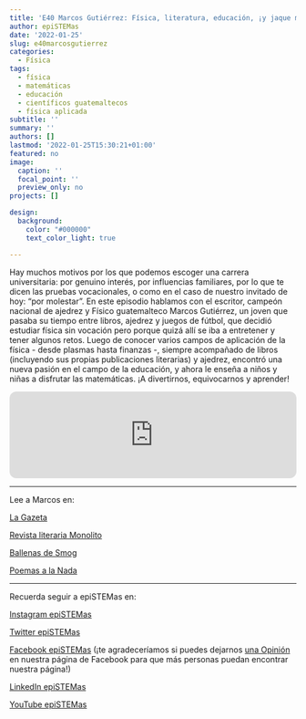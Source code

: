 ```yaml
---
title: 'E40 Marcos Gutiérrez: Física, literatura, educación, ¡y jaque mate!'
author: epiSTEMas
date: '2022-01-25'
slug: e40marcosgutierrez
categories:
  - Física
tags:
  - física
  - matemáticas
  - educación
  - científicos guatemaltecos
  - física aplicada
subtitle: ''
summary: ''
authors: []
lastmod: '2022-01-25T15:30:21+01:00'
featured: no
image:
  caption: ''
  focal_point: ''
  preview_only: no
projects: []

design:
  background:
    color: "#000000"
    text_color_light: true

---
```


Hay muchos motivos por los que podemos escoger una carrera universitaria: por genuino interés, por influencias familiares, por lo que te dicen las pruebas vocacionales, o como en el caso de nuestro invitado de hoy: “por molestar”. En este episodio hablamos con el escritor, campeón nacional de ajedrez y Físico guatemalteco Marcos Gutiérrez, un joven que pasaba su tiempo entre libros, ajedrez y juegos de fútbol, que decidió estudiar física sin vocación pero porque quizá allí se iba a entretener y tener algunos retos. Luego de conocer varios campos de aplicación de la física - desde plasmas hasta finanzas -, siempre acompañado de libros (incluyendo sus propias publicaciones literarias) y ajedrez, encontró una nueva pasión en el campo de la educación, y ahora le enseña a niños y niñas a disfrutar las matemáticas. ¡A divertirnos, equivocarnos y aprender!


<iframe style="border-radius:12px" src="https://open.spotify.com/embed/episode/0FqG7kZdXz2OuUpcwUS76H?utm_source=generator&theme=0" width="100%" height="152" frameBorder="0" allowfullscreen="" allow="autoplay; clipboard-write; encrypted-media; fullscreen; picture-in-picture" loading="lazy"></iframe>


- - - - -

Lee a Marcos en:

[La Gazeta](https://gazeta.gt/la-vitalidad-de-lo-inutil/)

[Revista literaria Monolito](https://revistaliterariamonolito.com/author/marcos/)

[Ballenas de Smog](https://www.goodreads.com/book/show/48558505-ballenas-de-smog)

[Poemas a la Nada](https://www.goodreads.com/book/show/36250705-poemas-a-la-nada)


- - - - -

Recuerda seguir a epiSTEMas en:

[Instagram epiSTEMas](https://www.instagram.com/epistemas/)  

[Twitter epiSTEMas](https://twitter.com/epiSTEMas_Pod)

[Facebook epiSTEMas](https://www.facebook.com/epiSTEMasPod) (¡te agradeceríamos si puedes dejarnos [una Opinión](https://www.facebook.com/epiSTEMasPod/reviews/) en nuestra página de Facebook para que más personas puedan encontrar nuestra página!)

[LinkedIn epiSTEMas](https://www.linkedin.com/company/epistemas-podcast/)

[YouTube epiSTEMas](https://www.youtube.com/@epistemaspodcast)